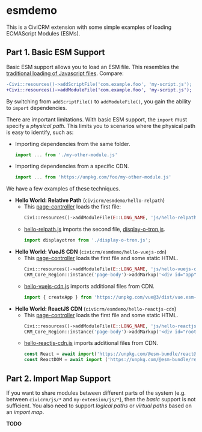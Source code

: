 # esmdemo

This is a CiviCRM extension with some simple examples of loading ECMAScript Modules (ESMs).

## Part 1. Basic ESM Support

Basic ESM support allows you to load an ESM file. This resembles the [traditional loading of Javascript files](https://docs.civicrm.org/dev/en/latest/framework/resources/). Compare:

```diff
-Civi::resources()->addScriptFile('com.example.foo', 'my-script.js');
+Civi::resources()->addModuleFile('com.example.foo', 'my-script.js');
```

By switching from `addScriptFile()` to `addModuleFile()`, you gain the ability to `import` dependencies.

There are important limitations. With basic ESM support, the `import` must specify a *physical path*.
This limits you to scenarios where the physical path is easy to identify, such as:

* Importing dependencies from the same folder.
    ```js
    import ... from './my-other-module.js'
    ```
* Importing dependencies from a specific CDN.
    ```js
    import ... from 'https://unpkg.com/foo/my-other-module.js'
    ```

We have a few examples of these techniques.

* __Hello World: Relative Path__ (`civicrm/esmdemo/hello-relpath`)
    * This [page-controller](CRM/Esmdemo/Page/RelPath.php) loads the first file:
        ```php
        Civi::resources()->addModuleFile(E::LONG_NAME, 'js/hello-relpath.js');
        ```
    * [hello-relpath.js](js/hello-relpath.js) imports the second file, [display-o-tron.js](js/display-o-tron.js).
        ```js
        import displayotron from './display-o-tron.js';
        ```
* __Hello World: VueJS CDN__ (`civicrm/esmdemo/hello-vuejs-cdn`)
    * This [page-controller](CRM/Esmdemo/Page/VueJSCDN.php) loads the first file and some static HTML.
        ```php
        Civi::resources()->addModuleFile(E::LONG_NAME, 'js/hello-vuejs-cdn.js');
        CRM_Core_Region::instance('page-body')->addMarkup('<div id="app"><h2>{{ message }}</h2></div>');
        ```
    * [hello-vuejs-cdn.js](js/hello-vuejs-cdn.js) imports additional files from CDN.
        ```js
        import { createApp } from 'https://unpkg.com/vue@3/dist/vue.esm-browser.js'
        ```
* __Hello World: ReactJS CDN__ (`civicrm/esmdemo/hello-reactjs-cdn`)
    * This [page-controller](CRM/Esmdemo/Page/ReactJSCDN.php) loads the first file and some static HTML.
        ```php
        Civi::resources()->addModuleFile(E::LONG_NAME, 'js/hello-reactjs-cdn.js');
        CRM_Core_Region::instance('page-body')->addMarkup('<div id="root"></div>');
        ```
    * [hello-reactjs-cdn.js](js/hello-reactjs-cdn.js) imports additional files from CDN.
        ```js
        const React = await import('https://unpkg.com/@esm-bundle/react@17.0.2-fix.1/esm/react.production.min.js');
        const ReactDOM = await import ('https://unpkg.com/@esm-bundle/react-dom@17.0.2-fix.0/esm/react-dom.resolved.production.min.js');
        ```

## Part 2. Import Map Support

If you want to share modules between different parts of the system (e.g. between `civicrm/js/*` and `my-extension/js/*`), then
the _basic_ support is not sufficient. You also need to support *logical paths* or *virtual paths* based on an *import map*.

__TODO__
